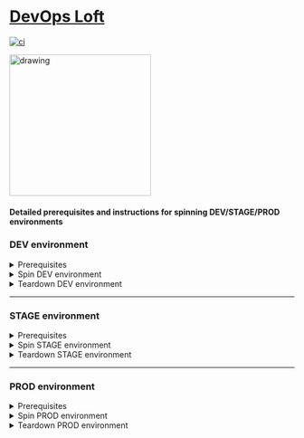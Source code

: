 # <a href="http://www.devopsloft.io">DevOps Loft</a>

[![ci](https://github.com/devopsloft/devopsloft/workflows/ci/badge.svg)](https://github.com/devopsloft/devopsloft/actions?query=workflow%3Aci)

<img src="http://www.devopsloft.io/logo.png" alt="drawing" width="250" hight="250"/>

#### Detailed prerequisites and instructions for spinning DEV/STAGE/PROD environments

### DEV environment

<details>
  <summary>Prerequisites</summary>
    Install Docker (version 19.03.xx or higher)</br>
    Install Docker Compose (version 1.25.5 or higher)
    <ul>
    <li>
      <details>
        <summary>Windows 64bit or higher</summary>
        <p>Docker Desktop for Windows - <a href='https://docs.docker.com/docker-for-windows/install/'>link</a></p>
      </details>
    </li>
    <li>
      <details>
        <summary>Windows 32bit or lower</summary>
        <p>Docker Toolbox for Windows - <a href='https://docs.docker.com/toolbox/toolbox_install_windows/'>link</a></P>
      </details>
    </li>
    <li>
      <details>
        <summary>Linux distros</summary>
        <ul>
          <li>Docker Engine - follow instructions by your distro <a href='https://docs.docker.com/engine/install/'>here</a></li>
          <li>Docker Compose - follow instructions by your distro <a href='https://docs.docker.com/compose/install/'>here</a></li>
        </ul>    
      </details>
    </li>
    </ul>
    Create an envfile '.env.dev' from the template '.env.dev.template'
</details>

<details>
  <summary>Spin DEV environment</summary>
  <ul>
  <li><details style="margin-left: 1em">
  <summary>Windows</summary>
  Execute the following commands <b>(run it from Git-Bash or similar and not from Command Prompt)</b>:

	

1. `openssl req -x509 -newkey rsa:4096 -nodes -out web_s2i/cert.pem -keyout web_s2i/key.pem -days 365 -subj "/C=IL/ST=Gush-Dan/L=Tel-Aviv/O=DevOps Loft/OU=''/CN=''"` **(this is one very long command line)**
2. Start docker on your machine (if it doesn't running already; way to start is based on your installation)
3. `docker build -t devopsloft/spinner .` **(don't forget the dot at the end)**
4. `docker-compose build` 
5. `docker run --rm -d -v //var/run/docker.sock:/var/run/docker.sock devopsloft/spinner:latest` 
6. Browse: `http://localhost:5000/` 

  </details></li>

  <li><details style="margin-left: 1em">
  <summary>Linux</summary>
  Execute the following commands:

1. `source .env.dev` 
2. `openssl req -x509 -newkey rsa:4096 -nodes -out web_s2i/cert.pem -keyout web_s2i/key.pem -days 365 -subj "/C=IL/ST=Gush-Dan/L=Tel-Aviv/O=DevOps Loft/OU=''/CN=''"` 
3. `docker build --build-arg ENVIRONMENT=$ENVIRONMENT -t ${NAMESPACE}/spinner .` 
4. `docker-compose --env-file .env.$ENVIRONMENT build` 
5. `docker run --rm -v /var/run/docker.sock:/var/run/docker.sock ${NAMESPACE}/spinner:latest` 
6. Browse: `http://localhost:5000/` 

  </details></li>
  </ul>
</details>

<details>
  <summary>Teardown DEV environment</summary>
Execute the following commands:
<ul>
<li><details>
  <summary>Windows</summary>

1. `docker run --rm -d -v //var/run/docker.sock:/var/run/docker.sock ${NAMESPACE}/spinner:latest ./spin-docker.py --action destroy` 
2. `docker image prune -af` 

</details></li>

<li><details>
  <summary>Linux</summary>

1. `source .env.dev` 
2. `docker run --rm -d -v /var/run/docker.sock:/var/run/docker.sock ${NAMESPACE}/spinner:latest ./spin-docker.py --action destroy` 
3. `docker image prune -af` 

</details></li>
</ul>
</details>

---

### STAGE environment

<details>
  <summary>Prerequisites</summary>
  <ul>
    <li>Dockerhub account</li>
    <li>AWS account</li>
    <li><a href='https://docs.aws.amazon.com/cli/latest/userguide/cli-configure-files.html'>AWS ~/.aws or %UserProfile%\.aws folder</a></li>
    <li>keypair</li>
    <li>subnet ID</li>
    <li>Security Group with inbound ports for SSH (22), HTTP (80), HTTPS (443), and 8200</li>
    <li>AWS S3 Bucket</li>
    <li>Create an envfile '.env.stage' from the template '.env.stage.template'</li>
  </ul>
</details>

<details>
  <summary>Spin STAGE environment</summary>

Execute the following:

1. `source .env.stage` 
2. `docker build --build-arg ENVIRONMENT=$ENVIRONMENT -t ${NAMESPACE}/spinner .` 
3. `docker-compose --env-file .env.$ENVIRONMENT build` 
4. `docker-compose --env-file .env.$ENVIRONMENT push` 
5. `docker run --rm -v $HOME/.aws:/root/.aws -v /var/run/docker.sock:/var/run/docker.sock ${NAMESPACE}/spinner:latest ./spin-docker.py --environment $ENVIRONMENT` 
6. Locate the EC2 instance Public DNS: AWS Consule->EC2->Insance->Public DNS (IPv4)
7.  Browse <Public DNS>

</details>

<details>
<summary>Teardown STAGE environment</summary>

Execute the following:

1. `source .env.stage` 
2. `docker run --rm -v ~/.aws:/root/.aws -v /var/run/docker.sock:/var/run/docker.sock ${NAMESPACE}/spinner:latest ./spin-docker.py --environment $ENVIRONMENT --action destroy` 
3. `docker image prune -af` 

</details>

---

### PROD environment

<details>
  <summary>Prerequisites</summary>
  <ul>
    <li>Dockerhub account</li>
    <li>AWS account</li>
    <li><a href='https://docs.aws.amazon.com/cli/latest/userguide/cli-configure-files.html'>AWS ~/.aws or %UserProfile%\.aws folder</a></li>
    <li>keypair</li>
    <li>subnet ID</li>
    <li>Security Group with inbound ports for SSH (22), HTTP (80), HTTPS (443), and 8200</li>
    <li>AWS S3 Bucket</li>
    <li>Elastic IP Address (EIP)</li>
    <li>Create an envfile '.env.prod' from the template '.env.prod.template'</li>
  </ul>
</details>

<details>
  <summary>Spin PROD environment</summary>

Execute the following:

1. `source .env.prod` 
2. `docker build --build-arg ENVIRONMENT=$ENVIRONMENT -t ${NAMESPACE}/spinner .` 
3. `docker push ${NAMESPACE}/spinner` 
4. `docker-compose --env-file .env.$ENVIRONMENT build` 
5. `docker-compose --env-file .env.$ENVIRONMENT push` 
6. `docker run --rm -v $HOME/.aws:/root/.aws -v /var/run/docker.sock:/var/run/docker.sock ${NAMESPACE}/spinner:latest ./spin-docker.py --environment $ENVIRONMENT` 
7.  Browse www.devopsloft.io

</details>

<details>
<summary>Teardown PROD environment</summary>

Execute the following:

1. `source .env.prod`
2. `docker run --rm -v ~/.aws:/root/.aws -v /var/run/docker.sock:/var/run/docker.sock ${NAMESPACE}/spinner:latest ./spin-docker.py --environment $ENVIRONMENT --action destroy` 
3. `docker image prune -af` 

</details>
